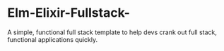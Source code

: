 # Elm-Elixir-Fullstack-
A simple, functional full stack template to help devs crank out full stack, functional applications quickly. 

